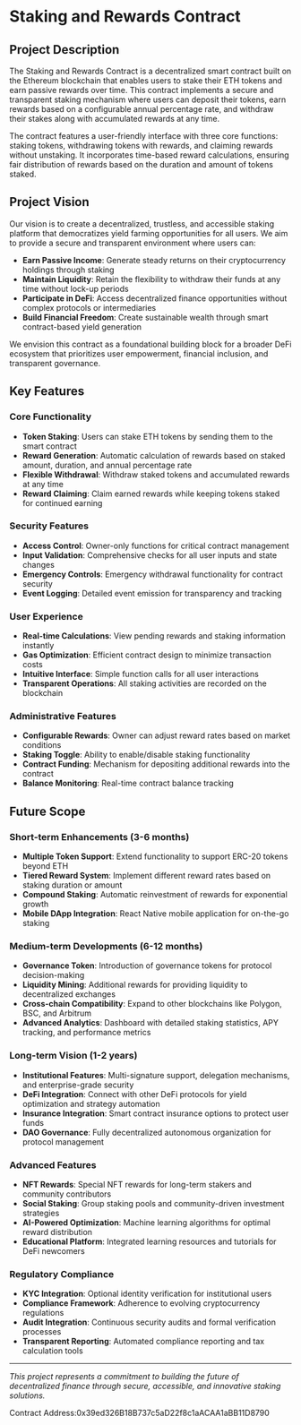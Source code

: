# Staking and Rewards Contract

## Project Description

The Staking and Rewards Contract is a decentralized smart contract built on the Ethereum blockchain that enables users to stake their ETH tokens and earn passive rewards over time. This contract implements a secure and transparent staking mechanism where users can deposit their tokens, earn rewards based on a configurable annual percentage rate, and withdraw their stakes along with accumulated rewards at any time.

The contract features a user-friendly interface with three core functions: staking tokens, withdrawing tokens with rewards, and claiming rewards without unstaking. It incorporates time-based reward calculations, ensuring fair distribution of rewards based on the duration and amount of tokens staked.

## Project Vision

Our vision is to create a decentralized, trustless, and accessible staking platform that democratizes yield farming opportunities for all users. We aim to provide a secure and transparent environment where users can:

- **Earn Passive Income**: Generate steady returns on their cryptocurrency holdings through staking
- **Maintain Liquidity**: Retain the flexibility to withdraw their funds at any time without lock-up periods
- **Participate in DeFi**: Access decentralized finance opportunities without complex protocols or intermediaries
- **Build Financial Freedom**: Create sustainable wealth through smart contract-based yield generation

We envision this contract as a foundational building block for a broader DeFi ecosystem that prioritizes user empowerment, financial inclusion, and transparent governance.

## Key Features

### Core Functionality
- **Token Staking**: Users can stake ETH tokens by sending them to the smart contract
- **Reward Generation**: Automatic calculation of rewards based on staked amount, duration, and annual percentage rate
- **Flexible Withdrawal**: Withdraw staked tokens and accumulated rewards at any time
- **Reward Claiming**: Claim earned rewards while keeping tokens staked for continued earning

### Security Features
- **Access Control**: Owner-only functions for critical contract management
- **Input Validation**: Comprehensive checks for all user inputs and state changes
- **Emergency Controls**: Emergency withdrawal functionality for contract security
- **Event Logging**: Detailed event emission for transparency and tracking

### User Experience
- **Real-time Calculations**: View pending rewards and staking information instantly
- **Gas Optimization**: Efficient contract design to minimize transaction costs
- **Intuitive Interface**: Simple function calls for all user interactions
- **Transparent Operations**: All staking activities are recorded on the blockchain

### Administrative Features
- **Configurable Rewards**: Owner can adjust reward rates based on market conditions
- **Staking Toggle**: Ability to enable/disable staking functionality
- **Contract Funding**: Mechanism for depositing additional rewards into the contract
- **Balance Monitoring**: Real-time contract balance tracking

## Future Scope

### Short-term Enhancements (3-6 months)
- **Multiple Token Support**: Extend functionality to support ERC-20 tokens beyond ETH
- **Tiered Reward System**: Implement different reward rates based on staking duration or amount
- **Compound Staking**: Automatic reinvestment of rewards for exponential growth
- **Mobile DApp Integration**: React Native mobile application for on-the-go staking

### Medium-term Developments (6-12 months)
- **Governance Token**: Introduction of governance tokens for protocol decision-making
- **Liquidity Mining**: Additional rewards for providing liquidity to decentralized exchanges
- **Cross-chain Compatibility**: Expand to other blockchains like Polygon, BSC, and Arbitrum
- **Advanced Analytics**: Dashboard with detailed staking statistics, APY tracking, and performance metrics

### Long-term Vision (1-2 years)
- **Institutional Features**: Multi-signature support, delegation mechanisms, and enterprise-grade security
- **DeFi Integration**: Connect with other DeFi protocols for yield optimization and strategy automation
- **Insurance Integration**: Smart contract insurance options to protect user funds
- **DAO Governance**: Fully decentralized autonomous organization for protocol management

### Advanced Features
- **NFT Rewards**: Special NFT rewards for long-term stakers and community contributors
- **Social Staking**: Group staking pools and community-driven investment strategies
- **AI-Powered Optimization**: Machine learning algorithms for optimal reward distribution
- **Educational Platform**: Integrated learning resources and tutorials for DeFi newcomers

### Regulatory Compliance
- **KYC Integration**: Optional identity verification for institutional users
- **Compliance Framework**: Adherence to evolving cryptocurrency regulations
- **Audit Integration**: Continuous security audits and formal verification processes
- **Transparent Reporting**: Automated compliance reporting and tax calculation tools

---

*This project represents a commitment to building the future of decentralized finance through secure, accessible, and innovative staking solutions.*


Contract Address:0x39ed326B18B737c5aD22f8c1aACAA1aBB11D8790
